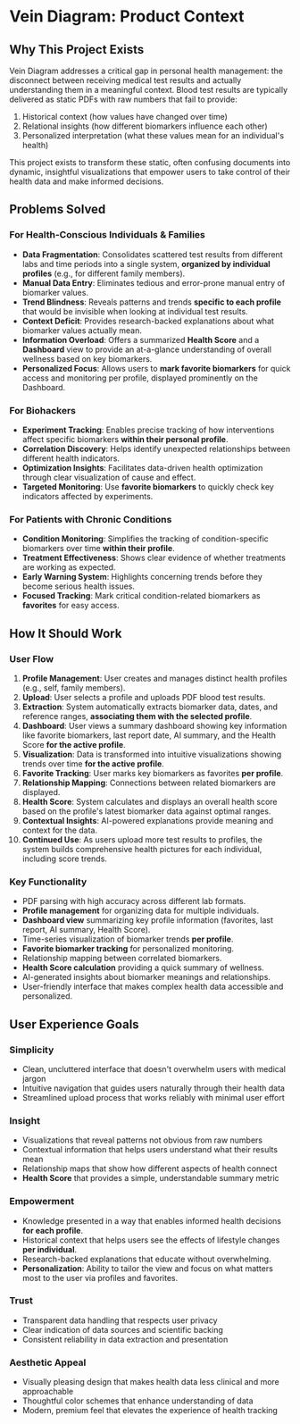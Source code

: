# Vein Diagram: Product Context

## Why This Project Exists

Vein Diagram addresses a critical gap in personal health management: the disconnect between receiving medical test results and actually understanding them in a meaningful context. Blood test results are typically delivered as static PDFs with raw numbers that fail to provide:

1. Historical context (how values have changed over time)
2. Relational insights (how different biomarkers influence each other)
3. Personalized interpretation (what these values mean for an individual's health)

This project exists to transform these static, often confusing documents into dynamic, insightful visualizations that empower users to take control of their health data and make informed decisions.

## Problems Solved

### For Health-Conscious Individuals & Families
- **Data Fragmentation**: Consolidates scattered test results from different labs and time periods into a single system, **organized by individual profiles** (e.g., for different family members).
- **Manual Data Entry**: Eliminates tedious and error-prone manual entry of biomarker values.
- **Trend Blindness**: Reveals patterns and trends **specific to each profile** that would be invisible when looking at individual test results.
- **Context Deficit**: Provides research-backed explanations about what biomarker values actually mean.
- **Information Overload**: Offers a summarized **Health Score** and a **Dashboard** view to provide an at-a-glance understanding of overall wellness based on key biomarkers.
- **Personalized Focus**: Allows users to **mark favorite biomarkers** for quick access and monitoring per profile, displayed prominently on the Dashboard.

### For Biohackers
- **Experiment Tracking**: Enables precise tracking of how interventions affect specific biomarkers **within their personal profile**.
- **Correlation Discovery**: Helps identify unexpected relationships between different health indicators.
- **Optimization Insights**: Facilitates data-driven health optimization through clear visualization of cause and effect.
- **Targeted Monitoring**: Use **favorite biomarkers** to quickly check key indicators affected by experiments.

### For Patients with Chronic Conditions
- **Condition Monitoring**: Simplifies the tracking of condition-specific biomarkers over time **within their profile**.
- **Treatment Effectiveness**: Shows clear evidence of whether treatments are working as expected.
- **Early Warning System**: Highlights concerning trends before they become serious health issues.
- **Focused Tracking**: Mark critical condition-related biomarkers as **favorites** for easy access.

## How It Should Work

### User Flow
1. **Profile Management**: User creates and manages distinct health profiles (e.g., self, family members).
2. **Upload**: User selects a profile and uploads PDF blood test results.
3. **Extraction**: System automatically extracts biomarker data, dates, and reference ranges, **associating them with the selected profile**.
4. **Dashboard**: User views a summary dashboard showing key information like favorite biomarkers, last report date, AI summary, and the Health Score **for the active profile**.
5. **Visualization**: Data is transformed into intuitive visualizations showing trends over time **for the active profile**.
6. **Favorite Tracking**: User marks key biomarkers as favorites **per profile**.
7. **Relationship Mapping**: Connections between related biomarkers are displayed.
8. **Health Score**: System calculates and displays an overall health score based on the profile's latest biomarker data against optimal ranges.
9. **Contextual Insights**: AI-powered explanations provide meaning and context for the data.
10. **Continued Use**: As users upload more test results to profiles, the system builds comprehensive health pictures for each individual, including score trends.

### Key Functionality
- PDF parsing with high accuracy across different lab formats.
- **Profile management** for organizing data for multiple individuals.
- **Dashboard view** summarizing key profile information (favorites, last report, AI summary, Health Score).
- Time-series visualization of biomarker trends **per profile**.
- **Favorite biomarker tracking** for personalized monitoring.
- Relationship mapping between correlated biomarkers.
- **Health Score calculation** providing a quick summary of wellness.
- AI-generated insights about biomarker meanings and relationships.
- User-friendly interface that makes complex health data accessible and personalized.

## User Experience Goals

### Simplicity
- Clean, uncluttered interface that doesn't overwhelm users with medical jargon
- Intuitive navigation that guides users naturally through their health data
- Streamlined upload process that works reliably with minimal user effort

### Insight
- Visualizations that reveal patterns not obvious from raw numbers
- Contextual information that helps users understand what their results mean
- Relationship maps that show how different aspects of health connect
- **Health Score** that provides a simple, understandable summary metric

### Empowerment
- Knowledge presented in a way that enables informed health decisions **for each profile**.
- Historical context that helps users see the effects of lifestyle changes **per individual**.
- Research-backed explanations that educate without overwhelming.
- **Personalization**: Ability to tailor the view and focus on what matters most to the user via profiles and favorites.

### Trust
- Transparent data handling that respects user privacy
- Clear indication of data sources and scientific backing
- Consistent reliability in data extraction and presentation

### Aesthetic Appeal
- Visually pleasing design that makes health data less clinical and more approachable
- Thoughtful color schemes that enhance understanding of data
- Modern, premium feel that elevates the experience of health tracking
